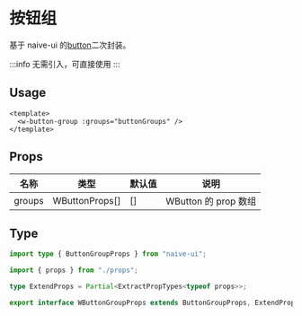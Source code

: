 # 按钮组

基于 naive-ui 的[button](https://www.naiveui.com/zh-CN/os-theme/components/button)二次封装。

:::info
无需引入，可直接使用
:::

## Usage

```vue
<template>
  <w-button-group :groups="buttonGroups" />
</template>
```

## Props

| 名称   | 类型           | 默认值 | 说明                 |
| ------ | -------------- | ------ | -------------------- |
| groups | WButtonProps[] | []     | WButton 的 prop 数组 |

## Type

```ts
import type { ButtonGroupProps } from "naive-ui";

import { props } from "./props";

type ExtendProps = Partial<ExtractPropTypes<typeof props>>;

export interface WButtonGroupProps extends ButtonGroupProps, ExtendProps {}
```
